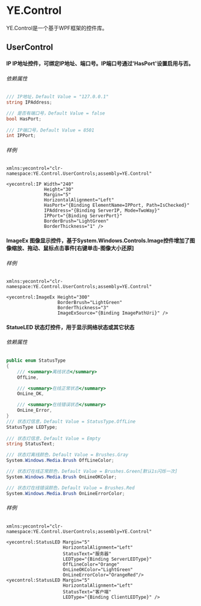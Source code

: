 # YE.Control
YE.Control是一个基于WPF框架的控件库。



## UserControl

#### IP  IP地址控件，可绑定IP地址、端口号。IP端口号通过'HasPort'设置启用与否。

###### 依赖属性

```csharp
/// IP地址，Default Value = "127.0.0.1"
string IPAddress;

/// 是否有端口号，Default Value = false
bool HasPort;
    
/// IP端口号，Default Value = 8501
int IPPort;
```

###### 样例

```xaml
xmlns:yecontrol="clr-namespace:YE.Control.UserControls;assembly=YE.Control"

<yecontrol:IP Width="240"
              Height="30"
              Margin="5"
              HorizontalAlignment="Left"
              HasPort="{Binding ElementName=IPPort, Path=IsChecked}"
              IPAddress="{Binding ServerIP, Mode=TwoWay}"
              IPPort="{Binding ServerPort}"
              BorderBrush="LightGreen"
              BorderThickness="1" />
```



#### ImageEx  图像显示控件，基于System.Windows.Controls.Image控件增加了图像缩放、拖动、鼠标点击事件[右键单击-图像大小还原]

###### 样例

```xaml
xmlns:yecontrol="clr-namespace:YE.Control.UserControls;assembly=YE.Control"

<yecontrol:ImageEx Height="300"
                   BorderBrush="LightGreen"
                   BorderThickness="3"
                   ImageExSource="{Binding ImagePathUri}" />
```



#### StatueLED 状态灯控件，用于显示网络状态或其它状态

###### 依赖属性

```csharp
public enum StatusType
{
    /// <summary>离线状态</summary>
    OffLine,

    /// <summary>在线正常状态</summary>
    OnLine_OK,

    /// <summary>在线错误状态</summary>
    OnLine_Error,
}
/// 状态灯信息，Default Value = StatusType.OffLine
StatusType LEDType;
    
/// 状态灯信息，Default Value = Empty   
string StatusText;

/// 状态灯离线颜色，Default Value = Brushes.Gray
System.Windows.Media.Brush OffLineColor;

/// 状态灯在线正常颜色，Default Value = Brushes.Green[默认1s闪烁一次]
System.Windows.Media.Brush OnLineOKColor;

/// 状态灯在线错误颜色，Default Value = Brushes.Red
System.Windows.Media.Brush OnLineErrorColor;
```

###### 样例

```xaml
xmlns:yecontrol="clr-namespace:YE.Control.UserControls;assembly=YE.Control"

<yecontrol:StatusLED Margin="5"
                     HorizontalAlignment="Left"
                     StatusText="服务器"
                     LEDType="{Binding ServerLEDType}"
                     OffLineColor="Orange"
                     OnLineOKColor="LightGreen"
                     OnLineErrorColor="OrangeRed"/>
<yecontrol:StatusLED Margin="5"
                     HorizontalAlignment="Left"
                     StatusText="客户端"
                     LEDType="{Binding ClientLEDType}" />
```

